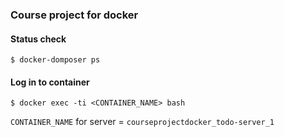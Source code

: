 ### Course project for docker

#### Status check
```
$ docker-domposer ps
```

#### Log in to container
```
$ docker exec -ti <CONTAINER_NAME> bash 
```

`CONTAINER_NAME` for server = `courseprojectdocker_todo-server_1`
